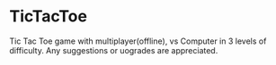 # TicTacToe
Tic Tac Toe game with multiplayer(offline), vs Computer in 3 levels of difficulty.
Any suggestions or uogrades are appreciated.
